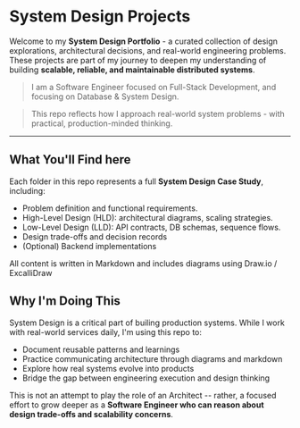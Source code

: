 # System Design Projects

Welcome to my **System Design Portfolio** - a curated collection of design explorations, architectural decisions, and real-world engineering problems. These projects are part of my journey to deepen my understanding of building **scalable, reliable, and maintainable distributed systems**.

> I am a Software Engineer focused on Full-Stack Development, and focusing on Database & System Design.

> This repo reflects how I approach real-world system problems - with practical, production-minded thinking.

---

## What You'll Find here

Each folder in this repo represents a full **System Design Case Study**, including:

- Problem definition and functional requirements.
- High-Level Design (HLD): architectural diagrams, scaling strategies.
- Low-Level Design (LLD): API contracts, DB schemas, sequence flows.
- Design trade-offs and decision records
- (Optional) Backend implementations

All content is written in Markdown and includes diagrams using Draw.io / ExcalliDraw

## Why I'm Doing This

System Design is a critical part of builing production systems. While I work with real-world services daily, I'm using this repo to:

- Document reusable patterns and learnings
- Practice communicating architecture through diagrams and markdown
- Explore how real systems evolve into products
- Bridge the gap between engineering execution and design thinking

This is not an attempt to play the role of an Architect -- rather, a focused effort to grow deeper as a **Software Engineer who can reason about design trade-offs and scalability concerns**.
